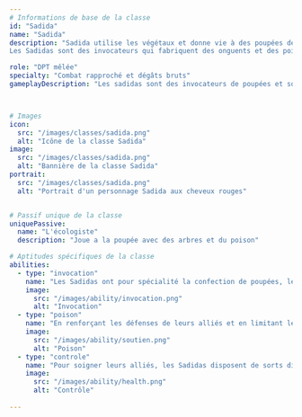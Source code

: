 ```yaml
---
# Informations de base de la classe
id: "Sadida"
name: "Sadida"
description: "Sadida utilise les végétaux et donne vie à des poupées de guerre.
Les Sadidas sont des invocateurs qui fabriquent des onguents et des poisons redoutables."

role: "DPT mêlée"
specialty: "Combat rapproché et dégâts bruts"
gameplayDescription: "Les sadidas sont des invocateurs de poupées et sont orienté support. Ils peuvent soigner maluser les ennemis."



# Images
icon:
  src: "/images/classes/sadida.png"
  alt: "Icône de la classe Sadida"
image:
  src: "/images/classes/sadida.png"
  alt: "Bannière de la classe Sadida"
portrait:
  src: "/images/classes/sadida.png"
  alt: "Portrait d'un personnage Sadida aux cheveux rouges"


# Passif unique de la classe
uniquePassive:
  name: "L'écologiste"
  description: "Joue a la poupée avec des arbres et du poison"

# Aptitudes spécifiques de la classe
abilities:
  - type: "invocation"
    name: "Les Sadidas ont pour spécialité la confection de poupées, lesquelles occupent le terrain pour remplir différents rôles d’entrave, d’attaque, ou de soutien"
    image:
      src: "/images/ability/invocation.png"
      alt: "Invocation"
  - type: "poison"
    name: "En renforçant les défenses de leurs alliés et en limitant les mouvements adverses, les Sadidas remplissent un rôle de soutien primordial"
    image:
      src: "/images/ability/soutien.png"
      alt: "Poison" 
  - type: "controle"
    name: "Pour soigner leurs alliés, les Sadidas disposent de sorts directs ou volent la vie des ennemis. En cas de besoin, ils peuvent également ressusciter un allié"
    image:
      src: "/images/ability/health.png"
      alt: "Contrôle"
      
---
```

